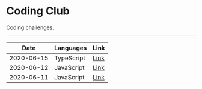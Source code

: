 # Coding Club

Coding challenges.

---

| Date | Languages | Link |
|------|-----------|------|
| 2020-06-15 | TypeScript | [Link](https://stackblitz.com/edit/coding-club-2020-06-15) |
| 2020-06-12 | JavaScript | [Link](https://stackblitz.com/edit/coding-club-2020-06-12) |
| 2020-06-11 | JavaScript | [Link](https://stackblitz.com/edit/coding-club-2020-06-11) |
